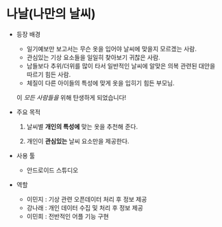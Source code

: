 # 나날(나만의 날씨)
* 등장 배경
  * 일기예보만 보고서는 무슨 옷을 입어야 날씨에 맞을지 모르겠는 사람.
  * 관심있는 기상 요소들을 일일히 찾아보기 귀찮은 사람.
  * 남들보다 추위/더위를 많이 타서 일반적인 날씨에 알맞은 의복 관련된 대안을 따르기 힘든 사람.
  * 체질이 다른 아이들의 특성에 맞게 옷을 입히기 힘든 부모님.
  
  이 _모든 사람들을_ 위해 탄생하게 되었습니다!

* 주요 목적 

  1. 날씨별 __개인의 특성에__ 맞는 옷을 추천해 준다.
  
  2. 개인이 __관심있는__ 날씨 요소만을 제공한다.
  
 
* 사용 툴
  * 안드로이드 스튜디오
  
* 역할
  * 이민지 : 기상 관련 오픈데이터 처리 후 정보 제공
  * 강나래 : 개인 데이터 수집 및 처리 후 정보 제공
  * 이민희 : 전반적인 어플 기능 구현

